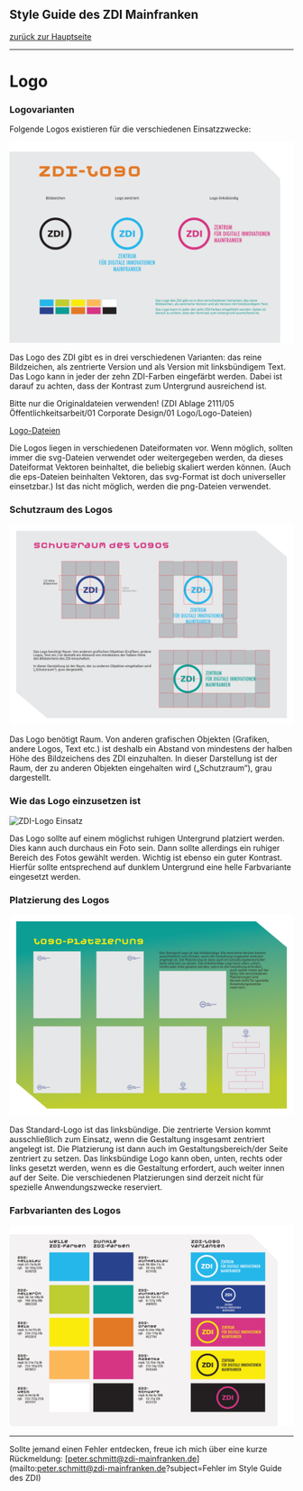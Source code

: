 ## Style Guide des ZDI Mainfranken
[zurück zur Hauptseite](Readme.md)

---

# Logo

### Logovarianten
Folgende Logos existieren für die verschiedenen Einsatzzwecke:

![Übersicht ZDI-Logos](/images/Uebersicht-ZDI-Logos.png)

Das Logo des ZDI gibt es in drei verschiedenen Varianten: das reine Bildzeichen, als zentrierte Version und als Version mit linksbündigem Text.
Das Logo kann in jeder der zehn ZDI-Farben eingefärbt werden. Dabei ist darauf zu achten, dass der Kontrast zum Untergrund ausreichend ist.


Bitte nur die Originaldateien verwenden! (ZDI Ablage 2111/05 Öffentlichkeitsarbeit/01 Corporate Design/01 Logo/Logo-Dateien)

[Logo-Dateien](/ZDI%20Ablage%202111/05%20%C3%96ffentlichkeitsarbeit/01%20Corporate%20Design/01%20Logo/Logo-Dateien)

Die Logos liegen in verschiedenen Dateiformaten vor. Wenn möglich, sollten immer die svg-Dateien verwendet oder weitergegeben werden, da dieses Dateiformat Vektoren beinhaltet, die beliebig skaliert werden können. (Auch die eps-Dateien beinhalten Vektoren, das svg-Format ist doch universeller einsetzbar.) Ist das nicht möglich, werden die png-Dateien  verwendet.


### Schutzraum des Logos

![ZDI-Logo Schutzraum](/images/ZDI-Logo-Schutzraum.png)

Das Logo benötigt Raum. Von anderen grafischen Objekten (Grafiken, andere Logos, Text etc.) ist deshalb ein Abstand von mindestens der halben Höhe des Bildzeichens des ZDI einzuhalten.
In dieser Darstellung ist der Raum, der zu anderen Objekten eingehalten wird („Schutzraum“), grau dargestellt.

 
### Wie das Logo einzusetzen ist

![ZDI-Logo Einsatz](/images/ZDI-Logo-Einsatz.png)

Das Logo sollte auf einem möglichst ruhigen Untergrund platziert werden. Dies kann auch durchaus ein Foto sein. Dann sollte allerdings ein ruhiger Bereich des Fotos gewählt werden. Wichtig ist ebenso ein guter Kontrast. Hierfür sollte entsprechend auf dunklem Untergrund eine helle Farbvariante eingesetzt werden.

 
### Platzierung des Logos

![ZDI-Logo Platzierung](/images/ZDI-Logo-Platzierung.png)

Das Standard-Logo ist das linksbündige. Die zentrierte Version kommt ausschließlich zum Einsatz, wenn die Gestaltung insgesamt zentriert angelegt ist. Die Platzierung ist dann auch im Gestaltungsbereich/der Seite zentriert zu setzen. Das linksbündige Logo kann oben, unten, rechts oder links gesetzt werden, wenn es die Gestaltung erfordert, auch weiter innen auf der Seite. Die verschiedenen Platzierungen sind derzeit nicht für spezielle Anwendungszwecke reserviert.

 
### Farbvarianten des Logos

![ZDI-Logo-Farbvarianten](/images/ZDI-Logo-Farbvarianten.png)


---

Sollte jemand einen Fehler entdecken, freue ich mich über eine kurze Rückmeldung: [peter.schmitt@zdi-mainfranken.de](mailto:peter.schmitt@zdi-mainfranken.de?subject=Fehler im Style Guide des ZDI)